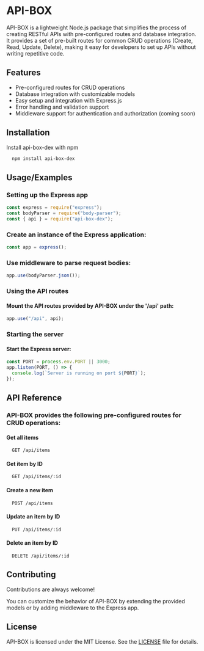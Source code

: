 # API-BOX

API-BOX is a lightweight Node.js package that simplifies the process of creating RESTful APIs with pre-configured routes and database integration. It provides a set of pre-built routes for common CRUD operations (Create, Read, Update, Delete), making it easy for developers to set up APIs without writing repetitive code.

## Features

- Pre-configured routes for CRUD operations
- Database integration with customizable models
- Easy setup and integration with Express.js
- Error handling and validation support
- Middleware support for authentication and authorization (coming soon)

## Installation

Install api-box-dex with npm

```bash
  npm install api-box-dex
```

## Usage/Examples

### Setting up the Express app

```javascript
const express = require("express");
const bodyParser = require("body-parser");
const { api } = require("api-box-dex");
```

### Create an instance of the Express application:

```javascript
const app = express();
```

### Use middleware to parse request bodies:

```javascript
app.use(bodyParser.json());
```

### Using the API routes

#### Mount the API routes provided by API-BOX under the '/api' path:

```javascript
app.use("/api", api);
```

### Starting the server

#### Start the Express server:

```javascript
const PORT = process.env.PORT || 3000;
app.listen(PORT, () => {
  console.log(`Server is running on port ${PORT}`);
});
```

## API Reference

### API-BOX provides the following pre-configured routes for CRUD operations:

#### Get all items

```http
  GET /api/items
```

#### Get item by ID

```http
  GET /api/items/:id
```

#### Create a new item

```http
  POST /api/items
```

#### Update an item by ID

```http
  PUT /api/items/:id
```

#### Delete an item by ID

```http
  DELETE /api/items/:id
```

## Contributing

Contributions are always welcome!

You can customize the behavior of API-BOX by extending the provided models or by adding middleware to the Express app.

## License

API-BOX is licensed under the MIT License. See the [LICENSE](LICENSE) file for details.
